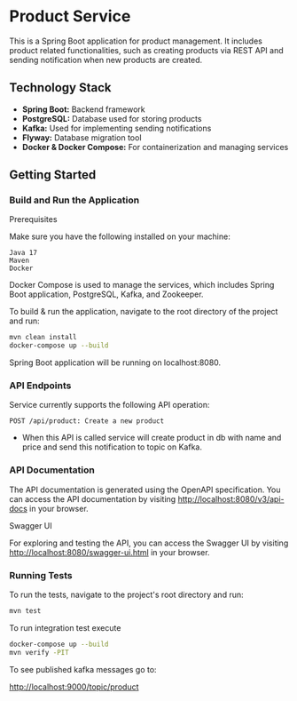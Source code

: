 # Product Service

This is a Spring Boot application for product management. It includes product related functionalities, such as creating products via REST API and sending notification when new products are created.

## Technology Stack

- **Spring Boot:** Backend framework
- **PostgreSQL:** Database used for storing products
- **Kafka:** Used for implementing sending notifications
- **Flyway:** Database migration tool
- **Docker & Docker Compose:** For containerization and managing services

## Getting Started

### Build and Run the Application
Prerequisites

Make sure you have the following installed on your machine:

    Java 17
    Maven
    Docker

Docker Compose is used to manage the services, which includes Spring Boot application, PostgreSQL, Kafka, and Zookeeper.

To build & run the application, navigate to the root directory of the project and run:

```bash
mvn clean install
docker-compose up --build
```

Spring Boot application will be running on localhost:8080.

### API Endpoints

Service currently supports the following API operation:

    POST /api/product: Create a new product

* When this API is called service will create product in db with name and price and send this notification to topic on Kafka.

### API Documentation
The API documentation is generated using the OpenAPI specification. You can access the API documentation by visiting [http://localhost:8080/v3/api-docs](http://localhost:8080/v3/api-docs) in your browser.

Swagger UI

For exploring and testing the API, you can access the Swagger UI by visiting [http://localhost:8080/swagger-ui.html](http://localhost:8080/swagger-ui.html) in your browser.

### Running Tests
To run the tests, navigate to the project's root directory and run:

```bash
mvn test 
```
To run integration test execute
```bash
docker-compose up --build
mvn verify -PIT
```
To see published kafka messages go to:

[http://localhost:9000/topic/product](http://localhost:9000/topic/product)